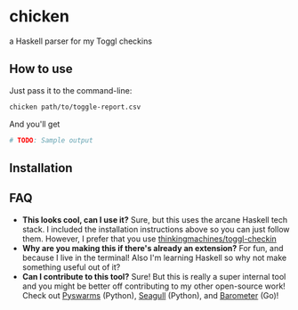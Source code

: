 # chicken 

a Haskell parser for my Toggl checkins

## How to use

Just pass it to the command-line:

```sh
chicken path/to/toggle-report.csv
```

And you'll get

```sh
# TODO: Sample output
```

## Installation



## FAQ

- **This looks cool, can I use it?** Sure, but this uses the arcane Haskell
    tech stack. I included the installation instructions above so you can just
    follow them. However, I prefer that you use
    [thinkingmachines/toggl-checkin](https://github.com/thinkingmachines/toggl-checkin)
- **Why are you making this if there's already an extension?** For fun, and
   because I live in the terminal! Also I'm learning Haskell so why not make
   something useful out of it?  
- **Can I contribute to this tool?** Sure! But this is really a super internal
    tool and you might be better off contributing to my other open-source work!
    Check out [Pyswarms](github.com/ljvmiranda921/pyswarms) (Python),
    [Seagull](github.com/ljvmiranda921/seagull) (Python), and
    [Barometer](github.com/ljvmiranda921/burnout-barometer) (Go)!
